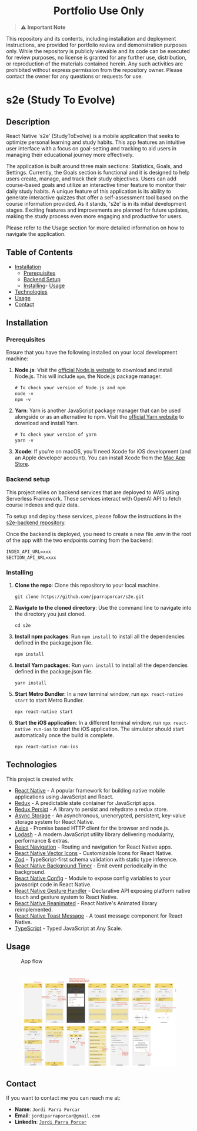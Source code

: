<h1 align="center">Portfolio Use Only</h1>

> :warning: **Important Note**

This repository and its contents, including installation and deployment instructions, are provided for portfolio review and demonstration purposes only. While the repository is publicly viewable and its code can be executed for review purposes, no license is granted for any further use, distribution, or reproduction of the materials contained herein. Any such activities are prohibited without express permission from the repository owner. Please contact the owner for any questions or requests for use.

# s2e (Study To Evolve)

## Description

React Native 's2e' (StudyToEvolve) is a mobile application that seeks to optimize personal learning and study habits. This app features an intuitive user interface with a focus on goal-setting and tracking to aid users in managing their educational journey more effectively.

The application is built around three main sections: Statistics, Goals, and Settings. Currently, the Goals section is functional and it is designed to help users create, manage, and track their study objectives. Users can add course-based goals and utilize an interactive timer feature to monitor their daily study habits. A unique feature of this application is its ability to generate interactive quizzes that offer a self-assessment tool based on the course information provided.
As it stands, 's2e' is in its initial development stages. Exciting features and improvements are planned for future updates, making the study process even more engaging and productive for users.

Please refer to the Usage section for more detailed information on how to navigate the application.

## Table of Contents

- [Installation](#installation)
    - [Prerequisites](#prerequisites)
    - [Backend Setup](#backend-setup)
    - [Installing](#installing)- [Usage](#usage)
- [Technologies](#technologies)
- [Usage](#usage)
- [Contact](#contact)

## Installation

### Prerequisites

Ensure that you have the following installed on your local development machine:

1. **Node.js**: Visit the [official Node.js website](https://nodejs.org/) to download and install Node.js. This will include `npm`, the Node.js package manager.

    ```
    # To check your version of Node.js and npm
    node -v
    npm -v
    ```

2. **Yarn**: Yarn is another JavaScript package manager that can be used alongside or as an alternative to npm. Visit the [official Yarn website](https://yarnpkg.com/) to download and install Yarn.

    ```
    # To check your version of yarn
    yarn -v
    ```

3. **Xcode**: If you're on macOS, you'll need Xcode for iOS development (and an Apple developer account). You can install Xcode from the [Mac App Store](https://apps.apple.com/us/app/xcode/id497799835).

### Backend setup

This project relies on backend services that are deployed to AWS using Serverless Framework. These services interact with OpenAI API to fetch course indexes and quiz data. 

To setup and deploy these services, please follow the instructions in the [s2e-backend repository](https://github.com/jparraporcar/s2e-backend).

Once the backend is deployed, you need to create a new file .env in the root of the app with the two endpoints coming from the backend:

```
INDEX_API_URL=xxx
SECTION_API_URL=xxx
```

### Installing

1. **Clone the repo**: Clone this repository to your local machine.

    ```
    git clone https://github.com/jparraporcar/s2e.git
    ```

2. **Navigate to the cloned directory**: Use the command line to navigate into the directory you just cloned.

    ```
    cd s2e
    ```

3. **Install npm packages**: Run `npm install` to install all the dependencies defined in the package.json file.

    ```
    npm install
    ```

4. **Install Yarn packages**: Run `yarn install` to install all the dependencies defined in the package.json file.

    ```
    yarn install
    ```

5. **Start Metro Bundler**: In a new terminal window, run `npx react-native start` to start Metro Bundler.

    ```
    npx react-native start
    ```

6. **Start the iOS application**: In a different terminal window, run `npx react-native run-ios` to start the iOS application. The simulator should start automatically once the build is complete.

    ```
    npx react-native run-ios
    ```
    
## Technologies

This project is created with:

- [React Native](https://reactnative.dev/) - A popular framework for building native mobile applications using JavaScript and React.
- [Redux](https://redux.js.org/) - A predictable state container for JavaScript apps.
- [Redux Persist](https://github.com/rt2zz/redux-persist) - A library to persist and rehydrate a redux store.
- [Async Storage](https://github.com/react-native-async-storage/async-storage) - An asynchronous, unencrypted, persistent, key-value storage system for React Native.
- [Axios](https://github.com/axios/axios) - Promise based HTTP client for the browser and node.js.
- [Lodash](https://lodash.com/) - A modern JavaScript utility library delivering modularity, performance & extras.
- [React Navigation](https://reactnavigation.org/) - Routing and navigation for React Native apps.
- [React Native Vector Icons](https://github.com/oblador/react-native-vector-icons) - Customizable Icons for React Native.
- [Zod](https://github.com/colinhacks/zod) - TypeScript-first schema validation with static type inference.
- [React Native Background Timer](https://github.com/ocetnik/react-native-background-timer) - Emit event periodically in the background.
- [React Native Config](https://github.com/luggit/react-native-config) - Module to expose config variables to your javascript code in React Native.
- [React Native Gesture Handler](https://github.com/software-mansion/react-native-gesture-handler) - Declarative API exposing platform native touch and gesture system to React Native.
- [React Native Reanimated](https://github.com/software-mansion/react-native-reanimated) - React Native's Animated library reimplemented.
- [React Native Toast Message](https://github.com/calintamas/react-native-toast-message) - A toast message component for React Native.
- [TypeScript](https://www.typescriptlang.org/) - Typed JavaScript at Any Scale.


## Usage

<figure>
  <figcaption>App flow</figcaption>
  <br />
  <br />
  <img src="./screenshots/app-flow.jpg" alt="App flow">
</figure>

## Contact

If you want to contact me you can reach me at:

- **Name**: `Jordi Parra Porcar`
- **Email**: `jordiparraporcar@gmail.com`
- **LinkedIn**: [`Jordi Parra Porcar`](https://www.linkedin.com/in/jordiparraporcar/)









